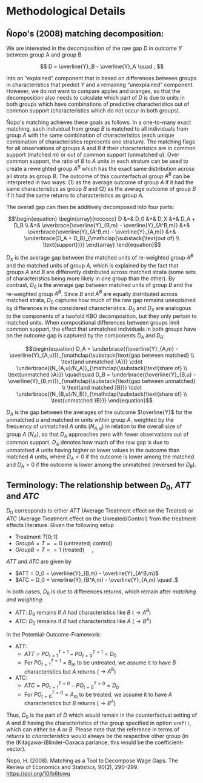 # Methodological Details

## Ñopo's (2008) matching decomposition:

We are interested in the decomposition of the raw gap $D$ in outcome $Y$ between group A and group B

$$
D = \overline{Y}_B - \overline{Y}_A \quad ,
$$

into an “explained” component that is based on differences between groups in characteristics that predict $Y$ and a remaining “unexplained” component. However, we do not want to compare apples and oranges, so that the decomposition also needs to calculate which part of $D$ is due to units in both groups which have combinations of predictive characteristics out of common support (characteristics which do not occur in both groups).

Ñopo's matching achieves these goals as follows. In a one-to-many exact matching, each individual from group $B$ is matched to all individuals from group $A$ with the same combination of characteristics (each unique combination of characteristics represents one stratum). The matching flags for all observations of groups $A$ and $B$ if their characteristics are in common support (matched $m$) or out of common support (unmatched $u$). Over common support, the ratio of $B$ to $A$ units in each stratum can be used to create a reweighted group $A^B$ which has the exact same distribution across all strata as group $B$. The outcome of this counterfactual group $A^B$ can be interpreted in two ways: (1) as the average outcome of group $A$ if it had the same characteristics as group $B$ and (2) as the average outcome of group $B$ if it had the same returns to characteristics as group $A$.

The overall gap can then be additively decomposed into four parts:

```math
\begin{equation}
\begin{array}{rcccccc}
D &=& D_0  &+& D_X &+& D_A + D_B \\
&=& \overbrace{\overline{Y}_{B,m} - \overline{Y}_{A^B,m}} &+& \overbrace{\overline{Y}_{A^B,m} - \overline{Y}_{A,m}} &+& \underbrace{D_A + D_B}_{\mathclap{\substack{\text{out of} \\ \text{support}}}}
\end{array}
\end{equation}
```

$D_X$ is the average gap between the matched units of re-weighted group $A^B$ and the matched units of group $A$, which is explained by the fact that groups $A$ and $B$ are differently distributed across matched strata (some sets of characteristics being more likely in one group than the other). 
By contrast, $D_0$ is the average gap between matched units of group $B$ and the re-weighted group $A^B$. Since $B$ and $A^B$ are equally distributed across matched strata, $D_0$ captures how much of the raw gap remains unexplained by differences in the considered characteristics. $D_0$ and $D_X$ are analogous to the components of a twofold KBO decomposition, but they only pertain to matched units. When compositional differences between groups limit common support, the effect that unmatched individuals in both groups have on the outcome gap is captured by the components $D_A$ and $D_B$:

```math
\begin{equation}
	D_A =  \underbrace{(\overline{Y}_{A,m} - \overline{Y}_{A,u})}_{\mathclap{\substack{\text{gap between matched} \\ \text{and unmatched }A}}} \cdot \underbrace{(N_{A,u}/N_A)}_{\mathclap{\substack{\text{share of} \\ \text{unmatched }A}}}  \quad\quad
	D_B =  \underbrace{(\overline{Y}_{B,u} - \overline{Y}_{B,m})}_{\mathclap{\substack{\text{gap between unmatched} \\ \text{and matched }B}}} \cdot \underbrace{(N_{B,u}/N_B)}_{\mathclap{\substack{\text{share of} \\ \text{unmatched }B}}} 
\end{equation}
```

$D_A$ is the gap between the averages of the outcome $\overline{Y}$ for the unmatched $u$ and matched $m$ units within group $A$, weighted by the frequency of unmatched $A$ units ($N_{A,u}$) in relation to the overall size of group $A$ ($N_{A}$), so that $D_A$ approaches zero with fewer observations out of common support. $D_A$ denotes how much of the raw gap is due to unmatched $A$ units having higher or lower values in the outcome than matched $A$ units, where $D_A < 0$ if the outcome is lower among the matched and $D_A > 0$ if the outcome is lower among the unmatched (reversed for $D_B$).

## Terminology: The relationship between $D_0$, $ATT$ and $ATC$

$D_0$ corresponds to either $ATT$ (Average Treatment effect on the Treated) or $ATC$ (Average Treatment effect on the Unreated/Control) from the treatment effects literature. Given the following setup

- Treatment $T[0;1]$
- $Group A = T == 0$ (untreated; control)
- $Group B = T == 1$ (treated) $\quad ,$

$ATT$ and $ATC$ are given by
- $`ATT = D_0 = \overline{Y}_{B,m} - \overline{Y}_{A^B,m}`$
- $`ATC = D_0 = \overline{Y}_{B^A,m} - \overline{Y}_{A,m} \quad .`$

In both cases, $D_0$ is due to differences returns, which remain after _matching and weighting:_

- $ATT$: $D_0$ remains if $A$ had characteristics like $B$ ($\rightarrow A^B$)
- $ATC$: $D_0$ remains if $B$ had characteristics like $A$ ($\rightarrow B^A$)

In the Potential-Outcome-Framework:

- ATT:
  - $ATT = PO_{t=1}^{T=1} - PO_{t=0}^{T=1} = D_0$
  - For $PO_{t=1}^{T=1} = B_m$ to be untreated, we assume it to have $B$ characteristics but $A$ returns ($\rightarrow A^B$)
- ATC:
  - $ATC = PO_{t=1}^{T=0} - PO_{t=0}^{T=0} = D_0$
  - For $PO_{t=0}^{T=0} = A_m$ to be treated, we assume it to have $A$ characteristics but $B$ returns ($\rightarrow B^A$)

Thus, $D_0$ is the part of $D$ which would remain in the counterfactual setting of $A$ and $B$ having the characteristics of the group specified in option `xref()`, which can either be $A$ or $B$. Please note that the reference in terms of _returns to characteristics_ would always be the respective other group (in the (Kitagawa-)Blinder-Oaxaca parlance, this would be the coefficient-vector).

Ñopo, H. (2008). Matching as a Tool to Decompose Wage Gaps. The Review of Economics and Statistics, 90(2), 290–299. https://doi.org/10/b6tqwq
